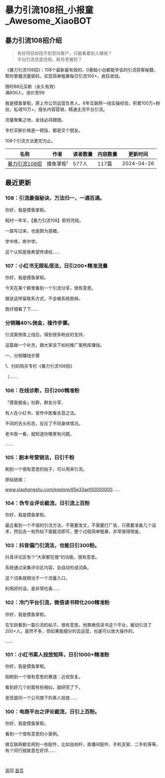 # 暴力引流108招_小报童_Awesome_XiaoBOT

## 暴力引流108招介绍
> 有好项目却找不到意向客户，只能看着别人赚钱？    
平台引流总是违规，账号老被封？    
    
《暴力引流108招》：108个最新最有效的，0基础小白都能学会的引流获客秘籍，帮你掌握流量密码，实现简单粗暴每日引流100+，疯狂收钱。    
    
限时88元买断（永久有效）    
满800人，涨价至99    
    
我是摸鱼掌柜，原上市公司运营负责人，6年互联网一线实操经验，积累100万+粉丝，私域10万+，擅长内容营销，精通主流平台引流。    
    
流量聚集之地，金钱必将跟随。    
    
专栏买断价格是一顿饭，都是交个朋友。    
    
108个引流方法更完为止。  
  


|名称|作者|读者数量|内容数量|更新时间|
|---|---|---|---|---|
|[暴力引流108招](https://xiaobot.net/p/mysw001?refer=0b133df9-27dc-423b-8101-639049001c13)|摸鱼掌柜¹|577人|117篇|2024-04-26|

## 最近更新
### 108：引流最强秘诀，万法归一，一通百通。

你好，我是摸鱼掌柜。

耗时一年半，【暴力引流108】即将完结。

一路写过来，也是颇为感概，

学中练，练中学。

这个认知是我希望传递给......

### 107：小红书无限私信法，日引200+精准流量

你好，我是摸鱼掌柜。

今天在某个群里看到一个引流分享，很有意思。

据说这样留联系方式，不会被系统吞掉。

我仔细看了下......

### 分销赚40%佣金，操作步骤。

引流案例库上线后，得到很多粉丝的支持，

这篇做一个补充，跟大家说下如何推广案例库赚钱。

一、分销赚钱步骤

1、扫码购买专栏《暴力引流108招》

（......

### 106：在线诊断，日引200精准粉

「摸鱼掘金」社群，群友分享，

有人在小红书，宣传中医看舌苔之法。

不同的舌头形态，反应了不同身体情况。

老中医一看，就知道你哪里有问题。

......

### 105：剧本号营销法，日引千粉

刷到一个很有意思的帖子，可以用来引流。

原帖链接：

www.xiaohongshu.com/explore/65e33aef00000000......

### 104：伪专业评论截流，日引流上百粉

你好，我是摸鱼掌柜。

最近看到一个不错的引流方法，不需要发文，不需要打广告，只需要准备几个话术，然后去一些热帖下面截流即可，整个过程简单粗暴，非常值得借鉴。

### 103：抖音偏门引流法，也能日引300粉。

抖音评论区有个”大家都在搜“的功能，很有意思。

系统通过采集评论区内容，会自动形成词条。

这个词条就相当于一个流量入口，

利用好的话，是非常吃香......

### 102：冷门平台引流，微信读书转化200精准粉

你好，我是摸鱼掌柜。

在生财看到一篇引流的帖子，很有意思。他靠微信读书这个平台，被动引流了200+人。虽然不多，但如果能细分的去运营，也是可以放大操作的。

......

### 101：小红书素人投放矩阵，日引1000+精准粉

你好，我是摸鱼掌柜。

刚刷到一个很有意思的赛道：近视恢复。

看到好几个封面有些相似，就研究了下，

发现是同一个公司旗下的素人投放......

### 100：电商平台之评论截流，日引上百粉。

你好，我是摸鱼掌柜。

看到一个很有意思的小案例。

做互联网都会用到一些配件，比如自拍杆，直播间配件、手机支架、二手机等等，有个同行就故意在好评......


<a href="https://github.com/Reno9527/awesome-xiaobot" style="color: white; text-decoration: none;">awesome-xiaobot</a>

返回 [首页](../README.md)
